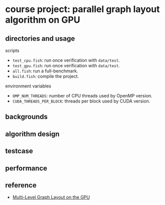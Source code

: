 # course project: parallel graph layout algorithm on GPU

## directories and usage

scripts

- `test_cpu.fish`: run once verification with `data/test`.
- `test_gpu.fish`: run once verification with `data/test`.
- `all.fish`: run a full-benchmark.
- `build.fish`: compile the project.

environment variables

- `OMP_NUM_THREADS`: number of CPU threads used by OpenMP version.
- `CUDA_THREADS_PER_BLOCK`: threads per block used by CUDA version.

## backgrounds

## algorithm design

## testcase

## performance

## reference

- [Multi-Level Graph Layout on the GPU](https://ieeexplore.ieee.org/abstract/document/4376155)
